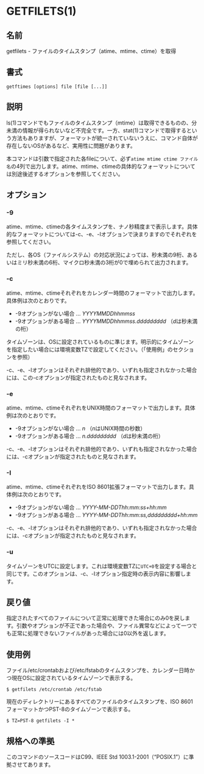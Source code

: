 # GETFILETS(1)

## 名前

getfilets - ファイルのタイムスタンプ（atime、mtime、ctime）を取得

## 書式

```sh:
getftimes [options] file [file [...]]
```

## 説明

ls(1)コマンドでもファイルのタイムスタンプ（mtime）は取得できるものの、分未満の情報が得られないなど不完全です。一方、stat(1)コマンドで取得するという方法もありますが、フォーマットが統一されていないうえに、コマンド自体が存在しないOSがあるなど、実用性に問題があります。

本コマンドは引数で指定された各fileについて、必ず`atime mtime ctime ファイル名`の4列で出力します。atime、mtime、ctimeの具体的なフォーマットについては別途後述するオプションを参照してください。

## オプション

### -9

atime、mtime、ctimeの各タイムスタンプを、ナノ秒精度まで表示します。具体的なフォーマットについては-c、-e、-Iオプションで決まりますのでそれぞれを参照してください。

ただし、各OS（ファイルシステム）の対応状況によっては、秒未満の9桁、あるいはミリ秒未満の6桁、マイクロ秒未満の3桁が0で埋められて出力されます。

### -c

atime、mtime、ctimeそれぞれをカレンダー時間のフォーマットで出力します。具体例は次のとおりです。

* -9オプションがない場合 ... *YYYYMMDDhhmmss*
* -9オプションがある場合 ... *YYYYMMDDhhmmss.ddddddddd* （*d*は秒未満の桁）

タイムゾーンは、OSに設定されているものに準じます。明示的にタイムゾーンを指定したい場合には環境変数TZで設定してください。（「使用例」のセクションを参照）

-c、-e、-Iオプションはそれぞれ排他的であり、いずれも指定されなかった場合には、この-cオプションが指定されたものと見なされます。

### -e

atime、mtime、ctimeそれぞれをUNIX時間のフォーマットで出力します。具体例は次のとおりです。

* -9オプションがない場合 ... *n* （*n*はUNIX時間の秒数）
* -9オプションがある場合 ... *n.ddddddddd* （*d*は秒未満の桁）

-c、-e、-Iオプションはそれぞれ排他的であり、いずれも指定されなかった場合には、-cオプションが指定されたものと見なされます。

### -I

atime、mtime、ctimeそれぞれをISO 8601拡張フォーマットで出力します。具体例は次のとおりです。

* -9オプションがない場合 ... *YYYY-MM-DDThh:mm:ss+hh:mm*
* -9オプションがある場合 ... *YYYY-MM-DDThh:mm:ss,ddddddddd+hh:mm*

-c、-e、-Iオプションはそれぞれ排他的であり、いずれも指定されなかった場合には、-cオプションが指定されたものと見なされます。

### -u

タイムゾーンをUTCに設定します。これは環境変数TZに`UTC+0`を設定する場合と同じです。このオプションは、-c、-Iオプション指定時の表示内容に影響します。

## 戻り値

指定されたすべてのファイルについて正常に処理できた場合にのみ0を戻します。引数やオプションが不正であった場合や、ファイル異常などによって一つでも正常に処理できないファイルがあった場合には0以外を返します。

## 使用例

ファイル/etc/crontabおよび/etc/fstabのタイムスタンプを、カレンダー日時かつ現在OSに設定されているタイムゾーンで表示する。

```sh:
$ getfilets /etc/crontab /etc/fstab
```

現在のディレクトリーにあるすべてのファイルのタイムスタンプを、ISO 8601フォーマットかつPST-8のタイムゾーンで表示する。

```sh:
$ TZ=PST-8 getfilets -I *
```

## 規格への準拠

このコマンドのソースコードはC99、IEEE Std 1003.1-2001（“POSIX.1”）に準拠させてあります。
